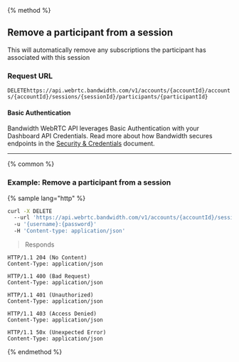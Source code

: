 {% method %}

## Remove a participant from a session

This will automatically remove any subscriptions the participant has associated with this session


### Request URL
<code class="delete">DELETE</code>`https://api.webrtc.bandwidth.com/v1/accounts/{accountId}/accounts/{accountId}/sessions/{sessionId}/participants/{participantId}`

#### Basic Authentication

Bandwidth WebRTC API leverages Basic Authentication with your Dashboard API Credentials. Read more about how Bandwidth secures endpoints in the [Security & Credentials](../../../guides/accountCredentials.md) document.

---




{% common %}

### Example: Remove a participant from a session

{% sample lang="http" %}
```bash
curl -X DELETE 
  --url 'https://api.webrtc.bandwidth.com/v1/accounts/{accountId}/sessions/{sessionId}/participants/{participantId}' 
  -u '{username}:{password}' 
  -H 'Content-type: application/json' 
```

> Responds

```http
HTTP/1.1 204 (No Content)
Content-Type: application/json
```

```http
HTTP/1.1 400 (Bad Request)
Content-Type: application/json
```

```http
HTTP/1.1 401 (Unauthorized)
Content-Type: application/json
```

```http
HTTP/1.1 403 (Access Denied)
Content-Type: application/json
```

```http
HTTP/1.1 50x (Unexpected Error)
Content-Type: application/json
```

{% endmethod %}